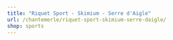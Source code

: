 ```yaml
---
title: "Riquet Sport - Skimium - Serre d'Aigle"
url: /chantemerle/riquet-sport-skimium-serre-daigle/
shop: sports
---
```

